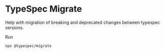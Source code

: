 # TypeSpec Migrate

Help with migration of breaking and deprecated changes between typespec versions.

Run

```bash
npx @typespec/migrate
```
